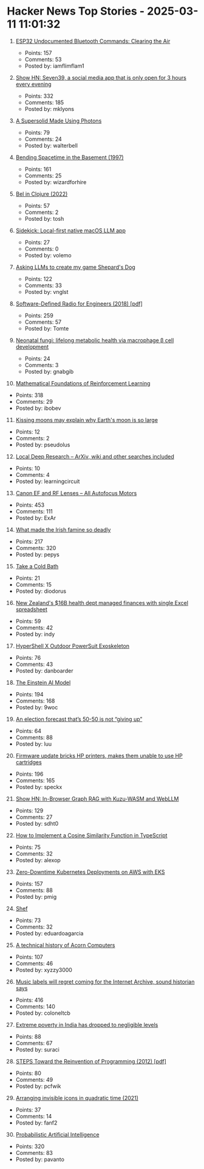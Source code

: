# Hacker News Top Stories - 2025-03-11 11:01:32

1. [ESP32 Undocumented Bluetooth Commands: Clearing the Air](https://developer.espressif.com/blog/2025/03/esp32-bluetooth-clearing-the-air/)
   - Points: 157
   - Comments: 53
   - Posted by: iamflimflam1

2. [Show HN: Seven39, a social media app that is only open for 3 hours every evening](https://www.seven39.com)
   - Points: 332
   - Comments: 185
   - Posted by: mklyons

3. [A Supersolid Made Using Photons](https://www.photonicsonline.com/doc/a-super-solid-made-using-pho-tons-0001)
   - Points: 79
   - Comments: 24
   - Posted by: walterbell

4. [Bending Spacetime in the Basement (1997)](https://www.fourmilab.ch/gravitation/foobar/)
   - Points: 161
   - Comments: 25
   - Posted by: wizardforhire

5. [Bel in Clojure (2022)](https://stopa.io/post/290)
   - Points: 57
   - Comments: 2
   - Posted by: tosh

6. [Sidekick: Local-first native macOS LLM app](https://github.com/johnbean393/Sidekick)
   - Points: 27
   - Comments: 0
   - Posted by: volemo

7. [Asking LLMs to create my game Shepard's Dog](https://github.com/vnglst/when-ai-fails/blob/main/shepards-dog/README.md)
   - Points: 122
   - Comments: 33
   - Posted by: vnglst

8. [Software-Defined Radio for Engineers (2018) [pdf]](https://www.analog.com/media/en/training-seminars/design-handbooks/Software-Defined-Radio-for-Engineers-2018/SDR4Engineers.pdf)
   - Points: 259
   - Comments: 57
   - Posted by: Tomte

9. [Neonatal fungi: lifelong metabolic health via macrophage β cell development](https://www.science.org/doi/10.1126/science.adn0953)
   - Points: 24
   - Comments: 3
   - Posted by: gnabgib

10. [Mathematical Foundations of Reinforcement Learning](https://github.com/MathFoundationRL/Book-Mathematical-Foundation-of-Reinforcement-Learning)
   - Points: 318
   - Comments: 29
   - Posted by: ibobev

11. [Kissing moons may explain why Earth's moon is so large](https://www.cbc.ca/radio/quirks/kissing-moons-may-explain-why-earth-s-moon-is-so-large-1.7428016)
   - Points: 12
   - Comments: 2
   - Posted by: pseudolus

12. [Local Deep Research – ArXiv, wiki and other searches included](https://github.com/LearningCircuit/local-deep-research)
   - Points: 10
   - Comments: 4
   - Posted by: learningcircuit

13. [Canon EF and RF Lenses – All Autofocus Motors](https://exclusivearchitecture.com/03-technical-articles-CLT-12-autofocus-systems.html)
   - Points: 453
   - Comments: 111
   - Posted by: ExAr

14. [What made the Irish famine so deadly](https://www.newyorker.com/magazine/2025/03/17/rot-padraic-x-scanlan-book-review)
   - Points: 217
   - Comments: 320
   - Posted by: pepys

15. [Take a Cold Bath](https://www.lrb.co.uk/the-paper/v47/n04/lucy-wooding/take-a-cold-bath)
   - Points: 21
   - Comments: 15
   - Posted by: diodorus

16. [New Zealand's $16B health dept managed finances with single Excel spreadsheet](https://www.theregister.com/2025/03/10/nz_health_excel_spreadsheet/)
   - Points: 59
   - Comments: 42
   - Posted by: indy

17. [HyperShell X Outdoor PowerSuit Exoskeleton](https://hypershell.tech/en-us)
   - Points: 76
   - Comments: 43
   - Posted by: danboarder

18. [The Einstein AI Model](https://thomwolf.io/blog/scientific-ai.html)
   - Points: 194
   - Comments: 168
   - Posted by: 9woc

19. [An election forecast that’s 50-50 is not “giving up”](https://statmodeling.stat.columbia.edu/2025/03/05/no-an-election-forecast-thats-50-50-is-not-giving-up-no-the-election-forecasters-in-2024-did-not-say-whatever-happened-it-was-supposed-to-be-razor-thin/)
   - Points: 64
   - Comments: 88
   - Posted by: luu

20. [Firmware update bricks HP printers, makes them unable to use HP cartridges](https://arstechnica.com/gadgets/2025/03/firmware-update-bricks-hp-printers-makes-them-unable-to-use-hp-cartridges/)
   - Points: 196
   - Comments: 165
   - Posted by: speckx

21. [Show HN: In-Browser Graph RAG with Kuzu-WASM and WebLLM](https://blog.kuzudb.com/post/kuzu-wasm-rag/)
   - Points: 129
   - Comments: 27
   - Posted by: sdht0

22. [How to Implement a Cosine Similarity Function in TypeScript](https://alexop.dev/posts/how-to-implement-a-cosine-similarity-function-in-typescript-for-vector-comparison/)
   - Points: 75
   - Comments: 32
   - Posted by: alexop

23. [Zero-Downtime Kubernetes Deployments on AWS with EKS](https://glasskube.dev/blog/kubernetes-zero-downtime-deployments-aws-eks/)
   - Points: 157
   - Comments: 88
   - Posted by: pmig

24. [Shef](https://github.com/eduardoagarcia/shef)
   - Points: 73
   - Comments: 32
   - Posted by: eduardoagarcia

25. [A technical history of Acorn Computers](https://www.mcmordie.co.uk/acornhistory/index.shtml)
   - Points: 107
   - Comments: 46
   - Posted by: xyzzy3000

26. [Music labels will regret coming for the Internet Archive, sound historian says](https://arstechnica.com/tech-policy/2025/03/music-labels-will-regret-coming-for-the-internet-archive-sound-historian-says/)
   - Points: 416
   - Comments: 140
   - Posted by: coloneltcb

27. [Extreme poverty in India has dropped to negligible levels](https://www.economist.com/finance-and-economics/2025/02/27/india-has-undermined-a-popular-myth-about-development)
   - Points: 88
   - Comments: 67
   - Posted by: suraci

28. [STEPS Toward the Reinvention of Programming (2012) [pdf]](https://tinlizzie.org/VPRIPapers/tr2012001_steps.pdf)
   - Points: 80
   - Comments: 49
   - Posted by: pcfwik

29. [Arranging invisible icons in quadratic time (2021)](https://randomascii.wordpress.com/2021/02/16/arranging-invisible-icons-in-quadratic-time/)
   - Points: 37
   - Comments: 14
   - Posted by: fanf2

30. [Probabilistic Artificial Intelligence](https://arxiv.org/abs/2502.05244)
   - Points: 320
   - Comments: 83
   - Posted by: pavanto

